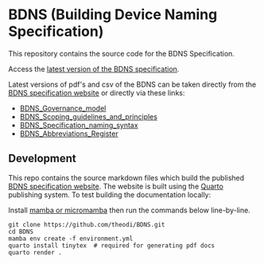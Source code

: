 # BDNS (Building Device Naming Specification)

This repository contains the source code for the BDNS Specification.

Access the [latest version of the BDNS specification](https://theodi.github.io/BDNS/).

Latest versions of pdf's and csv of the BDNS can be taken directly from the [BDNS specification website](https://theodi.github.io/BDNS/)
or directly via these links: 

- [BDNS_Governance_model](https://theodi.github.io/BDNS/BDNS_Governance_model.pdf)
- [BDNS_Scoping_guidelines_and_principles](https://theodi.github.io/BDNS/BDNS_Scoping_guidelines_and_principles.pdf)
- [BDNS_Specification_naming_syntax](https://theodi.github.io/BDNS/BDNS_Specification_naming_syntax.pdf)
- [BDNS_Abbreviations_Register](https://theodi.github.io/BDNS/BDNS_Abbreviations_Register.csv)

## Development

This repo contains the source markdown files which build the published [BDNS specification website](https://theodi.github.io/BDNS/).
The website is built using the [Quarto](https://quarto.org/) publishing system.
To test building the documentation locally:

Install [mamba or micromamba](https://mamba.readthedocs.io/en/latest/index.html) then run the commands below line-by-line.

```console
git clone https://github.com/theodi/BDNS.git
cd BDNS
mamba env create -f environment.yml
quarto install tinytex  # required for generating pdf docs
quarto render .
```